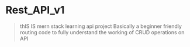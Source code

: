 # Rest_API_v1

>thIS IS mern stack learning api project
>Basically a beginner friendly routing code to fully understand the working of CRUD operations on API

